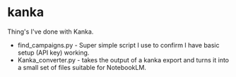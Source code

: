 # kanka
Thing's I've done with Kanka.

* find_campaigns.py - Super simple script I use to confirm I have basic setup (API key) working.
* Kanka_converter.py - takes the output of a kanka export and turns it into a small set of files suitable for NotebookLM.
